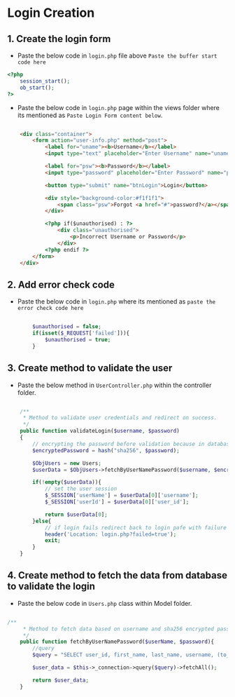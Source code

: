 # Login Creation

## 1. Create the login form

- Paste the below code in `login.php` file above `Paste the buffer start code here`

```php
<?php
    session_start();
    ob_start();
?>
```

- Paste the below code in `login.php` page within the views folder where its mentioned as `Paste Login Form content below`.

```html

    <div class="container">
        <form action="user-info.php" method="post">
            <label for="uname"><b>Username</b></label>
            <input type="text" placeholder="Enter Username" name="uname" required>

            <label for="psw"><b>Password</b></label>
            <input type="password" placeholder="Enter Password" name="psw" required>

            <button type="submit" name="btnLogin">Login</button>

            <div style="background-color:#f1f1f1">
                <span class="psw">Forgot <a href="#">password?</a></span>
            </div>

            <?php if($unauthorised) : ?>
                <div class="unauthorised">
                    <p>Incorrect Username or Password</p>
                </div>
            <?php endif ?>
        </form>
    </div>

```

## 2. Add error check code

- Paste the below code in `login.php` where its mentioned as `paste the error check code here`

```php

        $unauthorised = false;
        if(isset($_REQUEST['failed'])){
            $unauthorised = true;
        }

```

## 3. Create method to validate the user

- Paste the below method in `UserController.php` within the controller folder.

```php

    /**
     * Method to validate user credentials and redirect on success.
     */
    public function validateLogin($username, $password)
    {
        // encrypting the password before validation because in database the passwords encypted and stored.
        $encryptedPassword = hash("sha256", $password);

        $ObjUsers = new Users;
        $userData = $ObjUsers->fetchByUserNamePassword($username, $encryptedPassword);

        if(!empty($userData)){
            // set the user session 
            $_SESSION['userName'] = $userData[0]['username'];
            $_SESSION['userId'] = $userData[0]['user_id'];

            return $userData[0];
        }else{
            // if login fails redirect back to login pafe with failure message.
            header('Location: login.php?failed=true');
            exit;
        }
    }

```

## 4. Create method to fetch the data from database to validate the login

- Paste the below code in `Users.php` class within Model folder.

```php

/**
     * Method to fetch data based on username and sha256 encrypted password
     */
    public function fetchByUserNamePassword($userName, $password){
        //query
        $query = "SELECT user_id, first_name, last_name, username, (to_char(created_on, 'Mon DD, YYYY')) as created_on, profession, profile_pic FROM users WHERE username = '$userName' AND user_password = '$password'";

        $user_data = $this->_connection->query($query)->fetchAll();

        return $user_data;
    }

```
